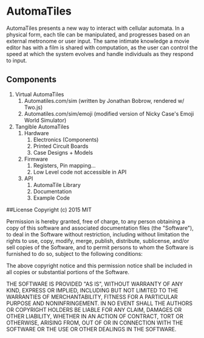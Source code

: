 # AutomaTiles
AutomaTiles presents a new way to interact with cellular automata. In a physical form, each tile can be manipulated, and progresses based on an external metronome or user input. The same intimate knowledge a movie editor has with a film is shared with computation, as the user can control the speed at which the system evolves and handle individuals as they respond to input.

## Components
1. Virtual AutomaTiles
    1. Automatiles.com/sim (written by Jonathan Bobrow, rendered w/ Two.js)
    2. Automatiles.com/sim/emoji (modified version of Nicky Case's Emoji World Simulator)
2. Tangible AutomaTiles
    1. Hardware
        1. Electronics (Components)
        2. Printed Circuit Boards
        3. Case Designs + Models
    2. Firmware
        1. Registers, Pin mapping...
        2. Low Level code not accessible in API
    3. API
        1. AutomaTile Library
        2. Documentation
        3. Example Code

##License
Copyright (c) 2015 MIT

Permission is hereby granted, free of charge, to any person obtaining a copy of this software and associated documentation files (the "Software"), to deal in the Software without restriction, including without limitation the rights to use, copy, modify, merge, publish, distribute, sublicense, and/or sell copies of the Software, and to permit persons to whom the Software is furnished to do so, subject to the following conditions:

The above copyright notice and this permission notice shall be included in all copies or substantial portions of the Software.

THE SOFTWARE IS PROVIDED "AS IS", WITHOUT WARRANTY OF ANY KIND, EXPRESS OR IMPLIED, INCLUDING BUT NOT LIMITED TO THE WARRANTIES OF MERCHANTABILITY, FITNESS FOR A PARTICULAR PURPOSE AND NONINFRINGEMENT. IN NO EVENT SHALL THE AUTHORS OR COPYRIGHT HOLDERS BE LIABLE FOR ANY CLAIM, DAMAGES OR OTHER LIABILITY, WHETHER IN AN ACTION OF CONTRACT, TORT OR OTHERWISE, ARISING FROM, OUT OF OR IN CONNECTION WITH THE SOFTWARE OR THE USE OR OTHER DEALINGS IN THE SOFTWARE.
